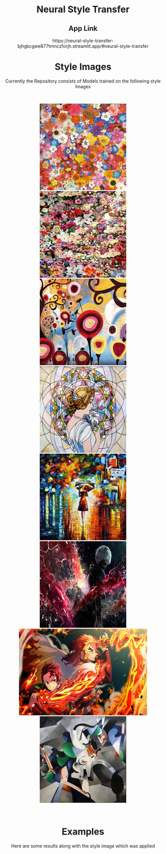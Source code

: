 <h1 align="center">Neural Style Transfer</h1>
  
<!-- Neural Style Transfer algorithm blends two images together, out of the two images one is known as the content image from where the algorithm takes the content and the other is called the style image from where the algorithm takes the style for the resultant images. This transfer of style from style image onto the content image is the idea behind Neural Style Transfer. -->

<h2 align="center">App Link</h2>
<p align = "center"> https://neural-style-transfer-bjhgkcgwe877tmnczforjh.streamlit.app/#neural-style-transfer</p>
<h1 align="center">Style Images</h1>
<p align="center">Currently the Repository consists of Models trained on the following style Images</p>

<br>
<p align="center">
<img src="https://github.com/kartik-ag/Neural-Style-Transfer/blob/main/images/ben_giles.jpg" width="270px" height="270px">
<img src="https://github.com/kartik-ag/Neural-Style-Transfer/blob/main/images/ben_giles_2.jpg" width="270px" height="270px">
<img src="https://github.com/kartik-ag/Neural-Style-Transfer/blob/main/images/candy.jpg" width="270px">

<img src="https://github.com/kartik-ag/Neural-Style-Transfer/blob/main/images/mosaic.jpg" width="270px" height="270px">
<img src="https://github.com/kartik-ag/Neural-Style-Transfer/blob/main/images/rain_princess.jpg" width="270px" height="270px">
<img src="https://github.com/kartik-ag/Neural-Style-Transfer/blob/main/images/tg.jpg" width="270px" height="270px">

<img src="https://github.com/kartik-ag/Neural-Style-Transfer/blob/main/images/demon_slayer.jpg" width="400px" height="270px">
<img src="https://github.com/kartik-ag/Neural-Style-Transfer/blob/main/images/udnie.jpg" width="270px" height="270px">
</p>





<br>

<h1 align="center">Examples</h1>

<p align="center" >Here are some results along with the style image which was applied</p>
<br>

<br>

